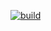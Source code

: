 [![build](https://github.com/sogyals429/cdk-go/actions/workflows/go.yml/badge.svg?branch=main)](https://github.com/sogyals429/cdk-go/actions/workflows/go.yml)